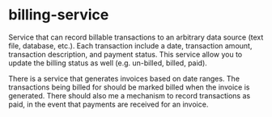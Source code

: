 # billing-service

Service that can record billable transactions to an arbitrary data source
(text file, database, etc.). Each transaction include a date, transaction
amount, transaction description, and payment status. This service allow you
to update the billing status as well (e.g. un-billed, billed, paid).

There is a service that generates invoices based on date ranges. The
transactions being billed for should be marked billed when the invoice is
generated. There should also me a mechanism to record transactions as paid, in
the event that payments are received for an invoice.
